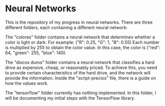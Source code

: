<h1>Neural Networks</h1>

This is the repository of my progress in neural networks. There are three different folders, each containing a different neural network:

The "colores" folder contains a neural network that determines whether a color is light or dark. For example: ("R": 0.25, "G": 1, "B": 0.55) Each number is multiplied by 255 to obtain the color value. In this case, the color is ("red": 64, "green": 255, "blue": 140).

The "discos duros" folder contains a neural network that classifies a hard drive as expensive, cheap, or reasonably priced. To achieve this, you need to provide certain characteristics of the hard drive, and the network will provide the information. Inside the "script-precios" file, there is a guide on how the values work.

The "tensorflow" folder currently has nothing implemented. In this folder, I will be documenting my initial steps with the TensorFlow library.
